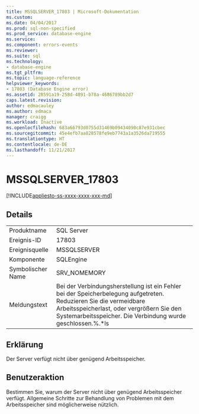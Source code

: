 ```yaml
---
title: MSSQLSERVER_17803 | Microsoft-Dokumentation
ms.custom: 
ms.date: 04/04/2017
ms.prod: sql-non-specified
ms.prod_service: database-engine
ms.service: 
ms.component: errors-events
ms.reviewer: 
ms.suite: sql
ms.technology:
- database-engine
ms.tgt_pltfrm: 
ms.topic: language-reference
helpviewer_keywords:
- 17803 (Database Engine error)
ms.assetid: 28591a19-258d-4891-b78a-4686789bb2d7
caps.latest.revision: 
author: edmacauley
ms.author: edmaca
manager: craigg
ms.workload: Inactive
ms.openlocfilehash: 683a66793d0755d31469b09434090c87e931cbec
ms.sourcegitcommit: 45e4efb7aa828578fe9eb7743a1a3526da719555
ms.translationtype: HT
ms.contentlocale: de-DE
ms.lasthandoff: 11/21/2017
---
```

# <a name="mssqlserver17803"></a>MSSQLSERVER_17803
[!INCLUDE[appliesto-ss-xxxx-xxxx-xxx-md](../../includes/appliesto-ss-xxxx-xxxx-xxx-md.md)]
  
## <a name="details"></a>Details  
  
|||  
|-|-|  
|Produktname|SQL Server|  
|Ereignis-ID|17803|  
|Ereignisquelle|MSSQLSERVER|  
|Komponente|SQLEngine|  
|Symbolischer Name|SRV_NOMEMORY|  
|Meldungstext|Bei der Verbindungsherstellung ist ein Fehler bei der Speicherbelegung aufgetreten. Reduzieren Sie die vermeidbare Arbeitsspeicherlast, oder vergrößern Sie den Systemarbeitsspeicher. Die Verbindung wurde geschlossen.%.*ls|  
  
## <a name="explanation"></a>Erklärung  
Der Server verfügt nicht über genügend Arbeitsspeicher.  
  
## <a name="user-action"></a>Benutzeraktion  
Bestimmen Sie, warum der Server nicht über genügend Arbeitsspeicher verfügt. Allgemeine Schritte zur Behandlung von Problemen mit dem Arbeitsspeicher sind möglicherweise nützlich.  
  
